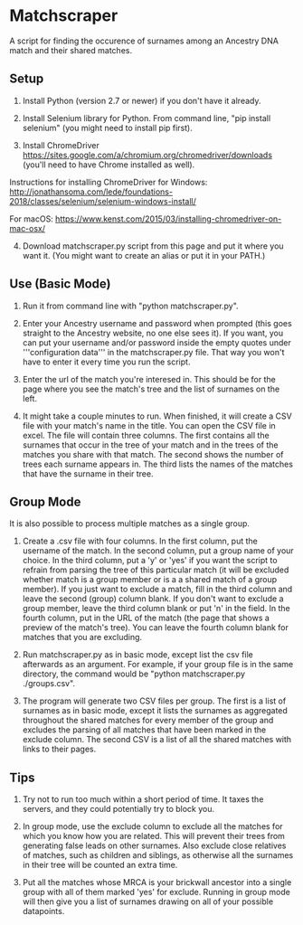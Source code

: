 # Matchscraper

A script for finding the occurence of surnames among an Ancestry DNA match and their shared matches.

## Setup

1. Install Python (version 2.7 or newer) if you don't have it already.

2. Install Selenium library for Python. From command line, "pip install selenium" (you might need to install pip first).

3. Install ChromeDriver https://sites.google.com/a/chromium.org/chromedriver/downloads 
(you'll need to have Chrome installed as well). 

Instructions for installing ChromeDriver for Windows:
http://jonathansoma.com/lede/foundations-2018/classes/selenium/selenium-windows-install/

For macOS:
https://www.kenst.com/2015/03/installing-chromedriver-on-mac-osx/

4. Download matchscraper.py script from this page and put it where you want it. (You might want to create an alias or put it in your PATH.)

## Use (Basic Mode)

1. Run it from command line with "python matchscraper.py". 

2. Enter your Ancestry username and password when prompted (this goes straight to the Ancestry website, no one else sees it). 
If you want, you can put your username and/or password inside the empty quotes under '''configuration data''' in the 
matchscraper.py file. That way you won't have to enter it every time you run the script. 

3. Enter the url of the match you're interesed in. This should be for the page where you see the match's tree and the list of surnames on the left.

4. It might take a couple minutes to run. When finished, it will create a CSV file with your match's name in the title. You can open the CSV file in excel. The file will contain three columns. The first contains all the surnames that occur in the tree of your match and in the trees of the matches you share with that match. The second shows the number of trees each surname appears in. The third lists the names of the matches that have the surname in their tree. 

## Group Mode

It is also possible to process multiple matches as a single group. 

1. Create a .csv file with four columns. In the first column, put the username of the match. In the second column, put a group name of your choice. In the third column, put a 'y' or 'yes' if you want the script to refrain from parsing the tree of this particular match (it will be excluded whether match is a group member or is a a shared match of a group member). If you just want to exclude a match, fill in the third column and leave the second (group) column blank. If you don't want to exclude a group member, leave the third column blank or put 'n' in the field. In the fourth column, put in the URL of the match (the page that shows a preview of the match's tree). You can leave the fourth column blank for matches that you are excluding.

2. Run matchscraper.py as in basic mode, except list the csv file afterwards as an argument. For example, if your group file is in the same directory, the command would be "python matchscraper.py ./groups.csv".

3. The program will generate two CSV files per group. The first is a list of surnames as in basic mode, except it lists the surnames as aggregated throughout the shared matches for every member of the group and excludes the parsing of all matches that have been marked in the exclude column. The second CSV is a list of all the shared matches with links to their pages.

## Tips

1. Try not to run too much within a short period of time. It taxes the servers, and they could potentially try to block you.

2. In group mode, use the exclude column to exclude all the matches for which you know how you are related. This will prevent their trees from generating false leads on other surnames. Also exclude close relatives of matches, such as children and siblings, as otherwise all the surnames in their tree will be counted an extra time.

3. Put all the matches whose MRCA is your brickwall ancestor into a single group with all of them marked 'yes' for exclude. Running in group mode will then give you a list of surnames drawing on all of your possible datapoints. 
